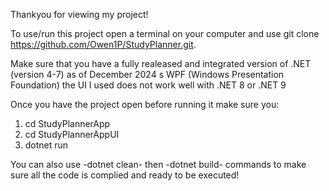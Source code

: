 Thankyou for viewing my project!

To use/run this project open a terminal on your computer and use git clone https://github.com/Owen1P/StudyPlanner.git.

Make sure that you have a fully realeased and integrated version of .NET (version 4-7) as of December 2024 s WPF (Windows Presentation Foundation) the UI I used does not work well with .NET 8 or .NET 9

Once you have the project open before running it make sure you:

1. cd StudyPlannerApp
2. cd StudyPlannerAppUI
3. dotnet run

You can also use -dotnet clean- then -dotnet build- commands to make sure all the code is complied and ready to be executed!
